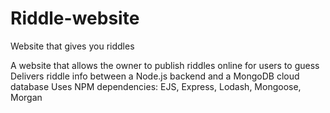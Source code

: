 # Riddle-website
Website that gives you riddles

A website that allows the owner to publish riddles online for users to guess
Delivers riddle info between a Node.js backend and a MongoDB cloud database
Uses NPM dependencies: EJS, Express, Lodash, Mongoose, Morgan
